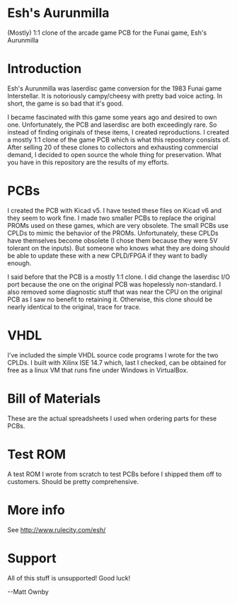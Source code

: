 # Esh's Aurunmilla
(Mostly) 1:1 clone of the arcade game PCB for the Funai game, Esh's Aurunmilla

# Introduction
Esh's Aurunmilla was laserdisc game conversion for the 1983 Funai game Interstellar.  It is notoriously campy/cheesy with pretty bad voice acting.  In short, the game is so bad that it's good.

I became fascinated with this game some years ago and desired to own one.  Unfortunately, the PCB and laserdisc are both exceedingly rare.  So instead of finding originals of these items, I created reproductions.  I created a mostly 1:1 clone of the game PCB which is what this repository consists of.  After selling 20 of these clones to collectors and exhausting commercial demand, I decided to open source the whole thing for preservation.  What you have in this repository are the results of my efforts.

# PCBs
I created the PCB with Kicad v5.  I have tested these files on Kicad v6 and they seem to work fine.
I made two smaller PCBs to replace the original PROMs used on these games, which are very obsolete.  The small PCBs use CPLDs to mimic the behavior of the PROMs.  Unfortunately, these CPLDs have themselves become obsolete (I chose them because they were 5V tolerant on the inputs).  But someone who knows what they are doing should be able to update these with a new CPLD/FPGA if they want to badly enough.

I said before that the PCB is a mostly 1:1 clone.  I did change the laserdisc I/O port because the one on the original PCB was hopelessly non-standard.  I also removed some diagnostic stuff that was near the CPU on the original PCB as I saw no benefit to retaining it.  Otherwise, this clone should be nearly identical to the original, trace for trace.

# VHDL
I've included the simple VHDL source code programs I wrote for the two CPLDs.  I built with Xilinx ISE 14.7 which, last I checked, can be obtained for free as a linux VM that runs fine under Windows in VirtualBox.

# Bill of Materials
These are the actual spreadsheets I used when ordering parts for these PCBs.

# Test ROM
A test ROM I wrote from scratch to test PCBs before I shipped them off to customers.  Should be pretty comprehensive.

# More info
See http://www.rulecity.com/esh/

# Support
All of this stuff is unsupported!  Good luck!

--Matt Ownby

